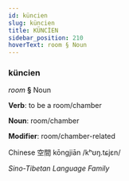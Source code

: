 ```yaml
---
id: küncien
slug: küncien
title: KÜNCİEN
sidebar_position: 210
hoverText: room § Noun
---
```


### küncien

*room* **§** Noun

**Verb**: to be a room/chamber

**Noun**: room/chamber

**Modifier**: room/chamber-related

Chinese 空間 kōngjiān /kʰʊŋ.tɕjɛn/

*Sino-Tibetan Language Family*